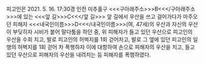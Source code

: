 피고인은 2021. 5. 16. 17:30경 인천 미추홀구 <<<구아래주소>>>B<<</구아래주소>>>에 있는 <<<앞 길>>>C<<</앞 길>>> 앞 길에서 우산을 쓰고 걸어가다가 마주오던 피해자 <<<내국인이름>>>D<<</내국인이름>>>(여, 47세)의 우산과 자신의 우산이 부딪히자 시비가 붙어 말다툼을 하던 중, 위 피해자가 들고 있던 우산으로 피고인의 우산을 수회 치고, 발로 피고인의 허벅지를 1회 걷어차고, 발로 그 옆에 있던 피고인의 일행의 허벅지를 1회 걷어 차 폭행하자 이에 대항하여 손으로 피해자의 우산을 치고, 들고 있던 우산으로 피해자의 우산을 내려치는 등 피해자를 폭행하였다.